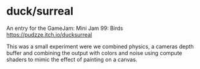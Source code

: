 # duck/surreal

An entry for the GameJam: Mini Jam 99: Birds
https://pudzze.itch.io/ducksurreal

This was a small experiment were we combined physics, a cameras depth buffer and combining the output with colors and noise using compute shaders to mimic the effect of painting on a canvas. 
